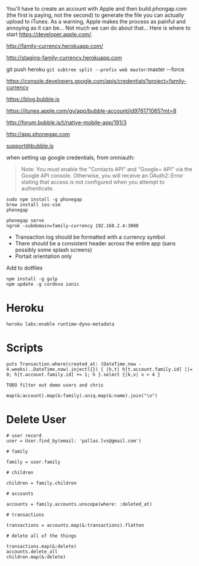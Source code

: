 You'll have to create an account with Apple and then build.phongap.com (the first is paying, not the second) to generate the file you can actually upload to iTunes. As a warning, Apple makes the process as painful and annoying as it can be... Not much we can do about that... Here is where to start https://developer.apple.com/.

http://family-currency.herokuapp.com/

http://staging-family-currency.herokuapp.com

git push heroku `git subtree split --prefix web master`:master --force

https://console.developers.google.com/apis/credentials?project=family-currency

https://blog.bubble.is

https://itunes.apple.com/gy/app/bubble-account/id976171065?mt=8

http://forum.bubble.is/t/native-mobile-app/191/3

http://app.phonegap.com

support@bubble.is

when setting up google credentials, from omniauth:

>Note: You must enable the "Contacts API" and "Google+ API" via the Google API console. Otherwise, you will receive an OAuth2::Error stating that access is not configured when you attempt to authenticate.

```
sudo npm install -g phonegap
brew install ios-sim
phonegap

phonegap serve
ngrok -subdomain=family-currency 192.168.2.4:3000
```

- Transaction log should be formatted with a currency symbol
- There should be a consistent header across the entire app (sans possibly some splash screens)
- Portait orientation only

Add to dotfiles

```
npm install -g gulp
npm update -g cordova ionic
```

# Heroku

```
heroku labs:enable runtime-dyno-metadata
```

# Scripts

```
puts Transaction.where(created_at: (DateTime.now - 4.weeks)..DateTime.now).inject({}) { |h,t| h[t.account.family.id] ||= 0; h[t.account.family.id] += 1; h }.select {|k,v| v > 4 }

TODO filter out demo users and chris

map(&:account).map(&:family).uniq.map(&:name).join("\n")
```

# Delete User

```
# user record
user = User.find_by(email: 'pallas.lvs@gmail.com')

# family

family = user.family

# children

children = family.children

# accounts

accounts = family.accounts.unscope(where: :deleted_at)

# transactions

transactions = accounts.map(&:transactions).flatten

# delete all of the things

transactions.map(&:delete)
accounts.delete_all
children.map(&:delete)
